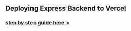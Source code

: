 ## Deploying Express Backend to Vercel

### [step by step guide here >](https://medium.com/@mayurd0303/deploying-express-backend-to-vercel-a9b01ce307db)
